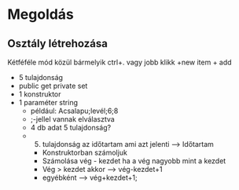 ﻿# Megoldás
## Osztály létrehozása
Kétféféle mód közül bármelyik ctrl+. vagy jobb klikk +new item + add
  - 5 tulajdonság
  - public get private set
- 1 konstruktor
- 1 paraméter string 
  - például: Acsalapu;levél;6;8 
  - ;-jellel vannak elválasztva
  - 4 db adat 5 tulajdonság?
  - 5. tulajdonság az időtartam ami azt jelenti --> Időtartam
    -  Konstruktorban számoljuk
    -  Számolása vég - kezdet ha a vég nagyobb mint a kezdet
    -  Vég > kezdet akkor  --> vég-kezdet+1 
    -  egyébként --> vég+kezdet+1;



